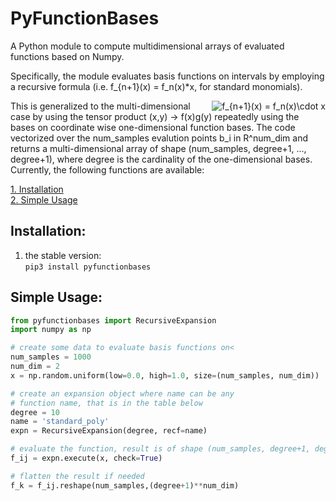 # PyFunctionBases
A Python module to compute multidimensional arrays of evaluated functions based on Numpy.

Specifically, the module evaluates basis functions on intervals by employing a recursive formula (i.e. f_{n+1}(x) = f_n(x)*x, for standard monomials).

<img style="float:right" src="https://latex.codecogs.com/gif.latex?f_{n&plus;1}(x)&space;=&space;f_n(x)\cdot&space;x" title="f_{n+1}(x) = f_n(x)\cdot x" /></a>

This is generalized to the multi-dimensional case by using the tensor product (x,y) -> f(x)g(y) repeatedly using the bases on coordinate wise one-dimensional function bases. The code vectorized over the num_samples evalution points b_i in R^num_dim and returns a multi-dimensional array of shape (num_samples, degree+1, ..., degree+1), where degree is the cardinality of the one-dimensional bases. Currently, the following functions are available:


[1. Installation](#installation)  
[2. Simple Usage](#simple-usage)  

## Installation:
1. the stable version:  
`pip3 install pyfunctionbases`


## Simple Usage:
```python
from pyfunctionbases import RecursiveExpansion
import numpy as np

# create some data to evaluate basis functions on<
num_samples = 1000
num_dim = 2
x = np.random.uniform(low=0.0, high=1.0, size=(num_samples, num_dim))

# create an expansion object where name can be any
# function name, that is in the table below
degree = 10
name = 'standard_poly'
expn = RecursiveExpansion(degree, recf=name)

# evaluate the function, result is of shape (num_samples, degree+1, degree+1)
f_ij = expn.execute(x, check=True)

# flatten the result if needed
f_k = f_ij.reshape(num_samples,(degree+1)**num_dim)
```
